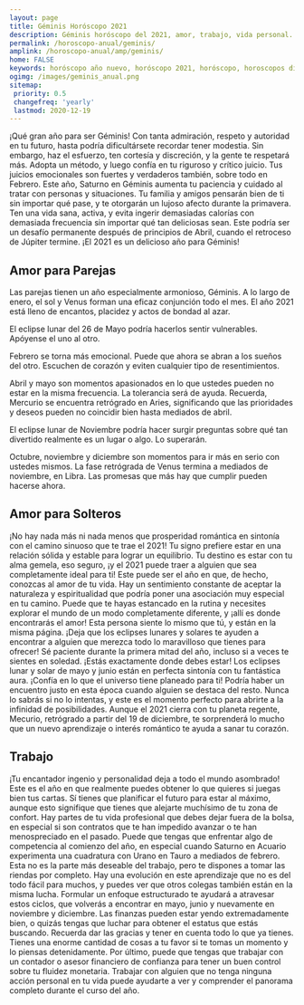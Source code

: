 ```yaml
---
layout: page
title: Géminis Horóscopo 2021 
description: Géminis horóscopo del 2021, amor, trabajo, vida personal. Todas las predicciones para Géminis 2021 gratis. Disfruta este año nuevo.
permalink: /horoscopo-anual/geminis/
amplink: /horoscopo-anual/amp/geminis/
home: FALSE
keywords: horóscopo año nuevo, horóscopo 2021, horóscopo, horoscopos diarios gratis del dia de hoy, horóscopo diario gratis,horóscopo ano nuevo 2021, horóscopo esperanza gracia, horoscopo Géminis 2021, horoscop, horóscopos gratis, horoscopo Géminis, horoscopo Géminis 2021 gratis, Tarot, Astrologia, Zodíaco, Géminis, horoscopo gratis,tarot en femenino,videncia gratuita,horoscopos gratuitos,horóscopos, astrologia,videncia gratis
ogimg: /images/geminis_anual.png
sitemap:
 priority: 0.5
 changefreq: 'yearly'
 lastmod: 2020-12-19
---
```





¡Qué gran año para ser Géminis! Con tanta admiración, respeto y autoridad en tu futuro, hasta podría dificultársete recordar tener modestia. Sin embargo, haz el esfuerzo, ten cortesía y discreción, y la gente te respetará más. 
Adopta un método, y luego confía en tu riguroso y crítico juicio. Tus juicios emocionales son fuertes y verdaderos también, sobre todo en Febrero. 
Este año, Saturno en Géminis aumenta tu paciencia y cuidado al tratar con personas y situaciones. Tu familia y amigos pensarán bien de ti sin importar qué pase, y te otorgarán un lujoso afecto durante la primavera. 
Ten una vida sana, activa, y evita ingerir demasiadas calorías con demasiada frecuencia sin importar qué tan deliciosas sean. Este podría ser un desafío permanente después de principios de Abril, cuando el retroceso de Júpiter termine. 
¡El 2021 es un delicioso año para Géminis!

## Amor para Parejas

Las parejas tienen un año especialmente armonioso, Géminis. A lo largo de enero, el sol y Venus forman una eficaz conjunción todo el mes. El año 2021 está lleno de encantos, placidez y actos de bondad al azar.


El eclipse lunar del 26 de Mayo podría hacerlos sentir vulnerables. Apóyense el uno al otro.


Febrero se torna más emocional. Puede que ahora se abran a los sueños del otro. Escuchen de corazón y eviten cualquier tipo de resentimientos.


Abril y mayo son momentos apasionados en lo que ustedes pueden no estar en la misma frecuencia. La tolerancia será de ayuda. Recuerda, Mercurio se encuentra retrógrado en Aries, significando que las prioridades y deseos pueden no coincidir bien hasta mediados de abril.


El eclipse lunar de Noviembre podría hacer surgir preguntas sobre qué tan divertido realmente es un lugar o algo. Lo superarán.


Octubre, noviembre y diciembre son momentos para ir más en serio con ustedes mismos. La fase retrógrada de Venus termina a mediados de noviembre, en Libra. Las promesas que más hay que cumplir pueden hacerse ahora.


## Amor para Solteros

¡No hay nada más ni nada menos que prosperidad romántica en sintonía con el camino sinuoso que te trae el 2021! Tu signo prefiere estar en una relación sólida y estable para lograr un equilibrio. Tu destino es estar con tu alma gemela, eso seguro, ¡y el 2021 puede traer a alguien que sea completamente ideal para ti! Este puede ser el año en que, de hecho, conozcas al amor de tu vida. Hay un sentimiento constante de aceptar la naturaleza y espiritualidad que podría poner una asociación muy especial en tu camino.
Puede que te hayas estancado en la rutina y necesites explorar el mundo de un modo completamente diferente, y ¡allí es donde encontrarás el amor! Esta persona siente lo mismo que tú, y están en la misma página. ¡Deja que los eclipses lunares y solares te ayuden a encontrar a alguien que merezca todo lo maravilloso que tienes para ofrecer! Sé paciente durante la primera mitad del año, incluso si a veces te sientes en soledad. ¡Estás exactamente donde debes estar!
Los eclipses lunar y solar de mayo y junio están en perfecta sintonía con tu fantástica aura. ¡Confía en lo que el universo tiene planeado para ti! Podría haber un encuentro justo en esta época cuando alguien se destaca del resto. Nunca lo sabrás si no lo intentas, y este es el momento perfecto para abrirte a la infinidad de posibilidades.
Aunque el 2021 cierra con tu planeta regente, Mecurio, retrógrado a partir del 19 de diciembre, te sorprenderá lo mucho que un nuevo aprendizaje o interés romántico te ayuda a sanar tu corazón.

## Trabajo

¡Tu encantador ingenio y personalidad deja a todo el mundo asombrado! Este es el año en que realmente puedes obtener lo que quieres si juegas bien tus cartas. Sí tienes que planificar el futuro para estar al máximo, aunque esto signifique que tienes que alejarte muchísimo de tu zona de confort.
Hay partes de tu vida profesional que debes dejar fuera de la bolsa, en especial si son contratos que te han impedido avanzar o te han menospreciado en el pasado. Puede que tengas que enfrentar algo de competencia al comienzo del año, en especial cuando Saturno en Acuario experimenta una cuadratura con Urano en Tauro a mediados de febrero.
Esta no es la parte más deseable del trabajo, pero te dispones a tomar las riendas por completo. Hay una evolución en este aprendizaje que no es del todo fácil para muchos, y puedes ver que otros colegas también están en la misma lucha. Formular un enfoque estructurado te ayudará a atravesar estos ciclos, que volverás a encontrar en mayo, junio y nuevamente en noviembre y diciembre.
Las finanzas pueden estar yendo extremadamente bien, o quizás tengas que luchar para obtener el estatus que estás buscando. Recuerda dar las gracias y tener en cuenta todo lo que ya tienes. Tienes una enorme cantidad de cosas a tu favor si te tomas un momento y lo piensas detenidamente.
Por último, puede que tengas que trabajar con un contador o asesor financiero de confianza para tener un buen control sobre tu fluidez monetaria. Trabajar con alguien que no tenga ninguna acción personal en tu vida puede ayudarte a ver y comprender el panorama completo durante el curso del año.

